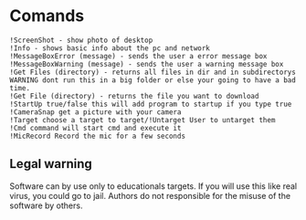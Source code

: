 
# Comands
```
!ScreenShot - show photo of desktop 
!Info - shows basic info about the pc and network
!MessageBoxError (message) - sends the user a error message box
!MessageBoxWarning (message) - sends the user a warning message box
!Get Files (directory) - returns all files in dir and in subdirectorys WARNING dont run this in a big folder or else your going to have a bad time.
!Get File (directory) - returns the file you want to download
!StartUp true/false this will add program to startup if you type true
!CameraSnap get a picture with your camera
!Target choose a target to target/!Untarget User to untarget them
!Cmd command will start cmd and execute it
!MicRecord Record the mic for a few seconds
```



## Legal warning

Software can by use only to educationals targets. If you will use this like real virus, you could go to jail. Authors do not responsible for the misuse of the software by others.
